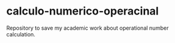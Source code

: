 # calculo-numerico-operacinal
Repository to save my academic work about operational number calculation.
